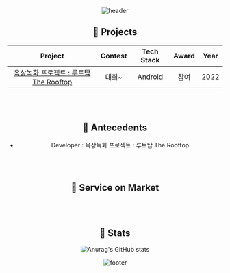 <div align = "center">
  
![header](https://capsule-render.vercel.app/api?type=waving&color=FFD700&text=%20Min-Jae-Bae%20%20&height=200&fontSize=90&fontColor=000000)
  
  ## 🌱 Projects

|                        Project                         |               Contest                |       Tech Stack       |Award | Year |
| :----------------------------------------------------: | :----------------------------------: | :--------------------: | :---: | :--:|
| [옥상녹화 프로젝트 : 루트탑 The Rooftop](https:) | 대회~ |  Android  | 참여  | 2022 |

<br><br>

## 🌱 Antecedents
- Developer : 옥상녹화 프로젝트 : 루트탑 The Rooftop


<br><br>
  
  ## 🌱 Service on Market
  <br><br>

  ## :bug: Stats
  
![Anurag's GitHub stats](https://github-readme-stats.vercel.app/api?username=Min-Jae-Bae&show_icons=true&theme=great-gatsby)
  
![footer](https://capsule-render.vercel.app/api?section=footer&type=waving&color=FFD700)
  
</div>
